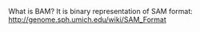 What is BAM? It is binary representation of SAM format:
http://genome.sph.umich.edu/wiki/SAM_Format

